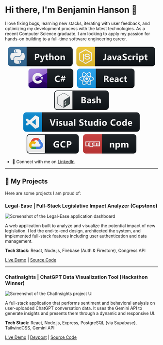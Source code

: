 # Hi there, I'm Benjamin Hanson 👋

I love fixing bugs, learning new stacks, iterating with user feedback, and optimizing my development process with the latest technologies. As a recent Computer Science graduate, I am looking to apply my passion for hands-on building to a full-time software engineering career.

<p align="center">
  <img src="https://raw.githubusercontent.com/8bithemant/8bithemant/master/svg/dev/languages/python.svg" alt="python" style="vertical-align:top; margin:4px">
  <img src="https://raw.githubusercontent.com/8bithemant/8bithemant/master/svg/dev/languages/js.svg" alt="js" style="vertical-align:top; margin:4px">
  <img src="https://raw.githubusercontent.com/8bithemant/8bithemant/master/svg/dev/languages/csharp.svg" alt="csharp" style="vertical-align:top; margin:4px">
  <img src="https://raw.githubusercontent.com/8bithemant/8bithemant/master/svg/dev/frameworks/react.svg" alt="react" style="vertical-align:top; margin:4px">
  <img src="https://raw.githubusercontent.com/8bithemant/8bithemant/master/svg/dev/tools/bash.svg" alt="bash" style="vertical-align:top; margin:4px">
  <img src="https://raw.githubusercontent.com/8bithemant/8bithemant/master/svg/dev/tools/visualstudio_code.svg" alt="vscode" style="vertical-align:top; margin:4px">
  <img src="https://raw.githubusercontent.com/8bithemant/8bithemant/master/svg/dev/services/gcp.svg" alt="gcp" style="vertical-align:top; margin:4px">
  <img src="https://raw.githubusercontent.com/8bithemant/8bithemant/master/svg/dev/services/npm.svg" alt="npm" style="vertical-align:top; margin:4px">
</p>

- 🔗 Connect with me on [LinkedIn](https://www.linkedin.com/in/ben-wh)

---

## 🚀 My Projects

Here are some projects I am proud of:

### Legal-Ease | Full-Stack Legislative Impact Analyzer (Capstone)
<img width="800" alt="Screenshot of the Legal-Ease application dashboard" src="https://github.com/user-attachments/assets/dca3753b-31d5-4937-af96-891a958162ac">

A web application built to analyze and visualize the potential impact of new legislation. I led the end-to-end design, architected the system, and implemented full-stack features including user authentication and data management.

**Tech Stack:** React, Node.js, Firebase (Auth & Firestore), Congress API

[Live Demo](https://legal-ese.netlify.app/) | [Source Code](https://github.com/bjmnh/Legal-ease)

---

### ChatInsights | ChatGPT Data Visualization Tool (Hackathon Winner)
<img width="592" alt="Screenshot of the ChatInsights project UI" src="https://github.com/user-attachments/assets/e8a6fa8e-3c5d-4a3c-a1e3-77c32a1c2662">

A full-stack application that performs sentiment and behavioral analysis on user-uploaded ChatGPT conversation data. It uses the Gemini API to generate insights and presents them through a dynamic and responsive UI.

**Tech Stack:** React, Node.js, Express, PostgreSQL (via Supabase), TailwindCSS, Gemini API

[Live Demo](https://chatinsights.online/) | [Devpost](https://devpost.com/software/chatinsights) | [Source Code](https://github.com/bjmnh/ChatInsights)
